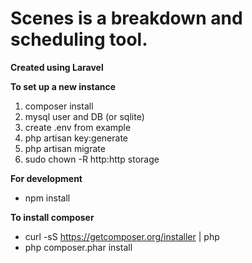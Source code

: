 # Scenes is a breakdown and scheduling tool.
__Created using Laravel__

__To set up a new instance__

1. composer install
2. mysql user and DB (or sqlite)
3. create .env from example
4. php artisan key:generate
5. php artisan migrate
6. sudo chown -R http:http storage

__For development__

- npm install

__To install composer__

- curl -sS https://getcomposer.org/installer | php
- php composer.phar install

